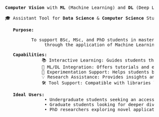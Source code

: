 <pre style="margin:0;padding:0;">
   <b>Computer Vision</b> with <b>ML</b> (Machine Learning) and <b>DL</b> (Deep Learning)
   
   🎓 Assistant Tool for <b>Data Science</b> & <b>Computer Science</b> Students 
   
      <b>Purpose:</b>
   
             To support BSc, MSc, and PhD students in mastering the fundamentals of Computer Vision,
                  through the application of Machine Learning and Deep Learning techniques.
   
      <b>Capabilities:</b>
                 📚 Interactive Learning: Guides students through key theoretical and practical concepts in computer vision. 
                 🧠 ML/DL Integration: Offers tutorials and examples that apply machine learning and deep learning to real-world vision tasks. 
                 🧪 Experimentation Support: Helps students build and test models, analyze datasets, and interpret results. 
                 💡 Research Assistance: Provides insights and suggestions for theses or dissertation topics. 
                 🛠️ Tool Support: Compatible with libraries like OpenCV, TensorFlow, PyTorch, and scikit-learn.

      <b>Ideal Users:</b>
                  •	Undergraduate students seeking an accessible intro to vision systems. 
                  •	Graduate students looking for deeper dives into model architectures and performance. 
                  •	PhD researchers exploring novel applications or improvements in vision-based AI.

</pre>